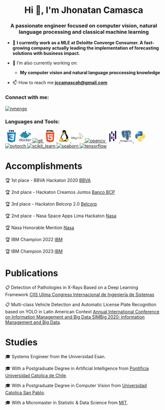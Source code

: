 <h1 align="center">Hi 👋, I'm Jhonatan Camasca</h1>
<h3 align="center">A passionate engineer focused on computer vision, natural language processing and classical machine learning</h3>

- 🤝 **I currently work as a MLE at Deloitte Converge Consumer. A fast-growing company actually leading the implementation of forecasting solutions with business impact.**

- 🔭 I’m also currently working on:
  -  **My computer vision and natural language proccessing knowledge**

- 📫 How to reach me **jccamascah@gmail.com**

<h3 align="left">Connect with me:</h3>
<p align="left">
<a href="https://www.linkedin.com/in/jhonatancamasca/" target="blank"><img align="center" src="https://raw.githubusercontent.com/rahuldkjain/github-profile-readme-generator/master/src/images/icons/Social/linked-in-alt.svg" alt="nmengo" height="30" width="40" /></a>
</p>

<h3 align="left">Languages and Tools:</h3>
<p align="left">
<img src="https://raw.githubusercontent.com/devicons/devicon/master/icons/css3/css3-original-wordmark.svg" alt="css3" width="40" height="40"/> </a> <a href="https://www.djangoproject.com/" target="_blank" rel="noreferrer"> 
<img src="https://raw.githubusercontent.com/devicons/devicon/master/icons/docker/docker-original-wordmark.svg" alt="docker" width="40" height="40"/> </a> <a href="https://flask.palletsprojects.com/" target="_blank" rel="noreferrer"> 
<img src="https://www.vectorlogo.zone/logos/git-scm/git-scm-icon.svg" alt="git" width="40" height="40"/> </a> <a href="https://www.w3.org/html/" target="_blank" rel="noreferrer"> 
<img src="https://raw.githubusercontent.com/devicons/devicon/master/icons/html5/html5-original-wordmark.svg" alt="html5" width="40" height="40"/> </a> <a href="https://www.linux.org/" target="_blank" rel="noreferrer"> 
<img src="https://raw.githubusercontent.com/devicons/devicon/master/icons/linux/linux-original.svg" alt="linux" width="40" height="40"/> </a> <a href="https://www.mysql.com/" target="_blank" rel="noreferrer"> 
<img src="https://raw.githubusercontent.com/devicons/devicon/master/icons/mysql/mysql-original-wordmark.svg" alt="mysql" width="40" height="40"/> </a> <a href="https://opencv.org/" target="_blank" rel="noreferrer"> 
<img src="https://www.vectorlogo.zone/logos/opencv/opencv-icon.svg" alt="opencv" width="40" height="40"/> </a> <a href="https://pandas.pydata.org/" target="_blank" rel="noreferrer"> 
<img src="https://raw.githubusercontent.com/devicons/devicon/2ae2a900d2f041da66e950e4d48052658d850630/icons/pandas/pandas-original.svg" alt="pandas" width="40" height="40"/> </a> <a href="https://www.postgresql.org" target="_blank" rel="noreferrer"> 
<img src="https://raw.githubusercontent.com/devicons/devicon/master/icons/postgresql/postgresql-original-wordmark.svg" alt="postgresql" width="40" height="40"/> </a> <a href="https://www.python.org" target="_blank" rel="noreferrer"> 
<img src="https://raw.githubusercontent.com/devicons/devicon/master/icons/python/python-original.svg" alt="python" width="40" height="40"/> </a> <a href="https://pytorch.org/" target="_blank" rel="noreferrer"> 
<img src="https://www.vectorlogo.zone/logos/pytorch/pytorch-icon.svg" alt="pytorch" width="40" height="40"/> </a> <a href="https://redis.io" target="_blank" rel="noreferrer"> 
<img src="https://upload.wikimedia.org/wikipedia/commons/0/05/Scikit_learn_logo_small.svg" alt="scikit_learn" width="40" height="40"/> </a> <a href="https://seaborn.pydata.org/" target="_blank" rel="noreferrer"> 
<img src="https://seaborn.pydata.org/_images/logo-mark-lightbg.svg" alt="seaborn" width="40" height="40"/> </a> <a href="https://www.tensorflow.org" target="_blank" rel="noreferrer"> <img src="https://www.vectorlogo.zone/logos/tensorflow/tensorflow-icon.svg" alt="tensorflow" width="40" height="40"/> </a> </p>


# Accomplishments

🏆 1st place - BBVA Hackaton 2020 [BBVA](https://www.bbva.com/es/innovacion/como-se-gana-el-hackathon-bbva-2020-los-vencedores-nos-lo-cuentan/)
 
🏆 2nd place - Hackaton Creamos Juntos [Banco BCP](https://www.linkedin.com/posts/jhonatancamasca_elperaeqprimero-creamosjuntos-vacunas-activity-6774891950328856576-UKXV/?utm_source=share&utm_medium=member_desktop)

🏆 3rd place - Hackaton Belcorp 2.0 [Belcorp](https://drive.google.com/file/d/1ojqHvrm92omZvaAT1dX5EPmb1yUNreHW/view)

🏆 2nd place - Nasa Space Apps Lima Hackaton [Nasa](https://2021.spaceappschallenge.org/challenges/statements/leveraging-aiml-for-plastic-marine-debris/teams/pauletx/project)

🏆 Nasa Honorable Mention [Nasa](https://2021.spaceappschallenge.org/challenges/statements/leveraging-aiml-for-plastic-marine-debris/teams/pauletx/project)

🏆 IBM Champion 2022 [IBM](https://www.credly.com/badges/91374b1f-4bfe-4d32-afe2-c128d2c604d9?source=linked_in_profile)

🏆 IBM Champion 2023 [IBM](https://www.credly.com/badges/4f8ecfe4-4b53-442b-b18d-ae4d3470fefe/linked_in_profile)

# Publications

📋 Detection of Pathologies in X-Rays Based on a Deep Learning Framework [CIIS Ulima Congreso Internacional de Ingeniería de Sistemas](https://repositorio.ulima.edu.pe/handle/20.500.12724/13922)

📋 Multi-class Vehicle Detection and Automatic License Plate Recognition based on YOLO in Latin American Context [Annual International Conference on Information Management and Big Data SIMBig 2020: Information Management and Big Data](https://link.springer.com/chapter/10.1007/978-3-030-76228-5_19).

# Studies

🎓 Systems Engineer from the Universidad Esan. 

🎓 With a Postgraduate Degree in Artificial Intelligence from [Pontificia Universidad Catolica de Chile](https://educacionprofesional.ing.uc.cl/?diplomado=diplomado-en-inteligencia-artificial). 

🎓 With a Postgraduate Degree in Computer Vision from [Universidad Catolica San Pablo](https://cs.ucsp.edu.pe/postgrado/diplomado-vision-computador-con-machine-learning-deep-learning/). 

🎓 With a Micromaster in Statistic & Data Science from [MIT](https://micromasters.mit.edu/ds/). 
